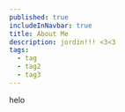 ```yaml
---
published: true
includeInNavbar: true
title: About Me
description: jordin!!! <3<3
tags:
  - tag
  - tag2
  - tag3
---
```

helo